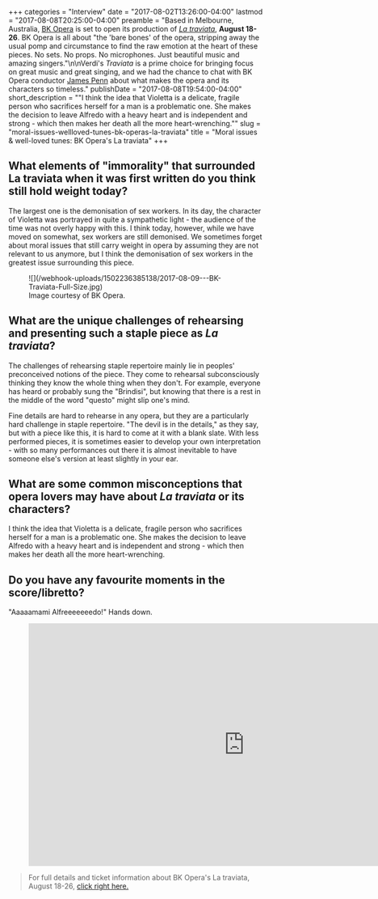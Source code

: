 +++
categories = "Interview"
date = "2017-08-02T13:26:00-04:00"
lastmod = "2017-08-08T20:25:00-04:00"
preamble = "Based in Melbourne, Australia, [BK Opera](/scene/companies/bk-opera/) is set to open its production of [*La traviata*](https://www.bkopera.com.au/la-traviata-2017), **August 18-26**. BK Opera is all about \"the 'bare bones' of the opera, stripping away the usual pomp and circumstance to find the raw emotion at the heart of these pieces. No sets. No props. No microphones. Just beautiful music and amazing singers.\"\n\nVerdi's *Traviata* is a prime choice for bringing focus on great music and great singing, and we had the chance to chat with BK Opera conductor [James Penn](https://www.bkopera.com.au/james-penn) about what makes the opera and its characters so timeless."
publishDate = "2017-08-08T19:54:00-04:00"
short_description = "\"I think the idea that Violetta is a delicate, fragile person who sacrifices herself for a man is a problematic one. She makes the decision to leave Alfredo with a heavy heart and is independent and strong - which then makes her death all the more heart-wrenching.\""
slug = "moral-issues-wellloved-tunes-bk-operas-la-traviata"
title = "Moral issues &amp; well-loved tunes: BK Opera&#039;s La traviata"
+++

## What elements of "immorality" that surrounded La traviata when it was first written do you think still hold weight today?

The largest one is the demonisation of sex workers. In its day, the character of Violetta was portrayed in quite a sympathetic light - the audience of the time was not overly happy with this. I think today, however, while we have moved on somewhat, sex workers are still demonised. We sometimes forget about moral issues that still carry weight in opera by assuming they are not relevant to us anymore, but I think the demonisation of sex workers in the greatest issue surrounding this piece.

<figure data-type="image">
![](/webhook-uploads/1502236385138/2017-08-09---BK-Traviata-Full-Size.jpg)
<figcaption>Image courtesy of BK Opera.</figcaption>
</figure>

## What are the unique challenges of rehearsing and presenting such a staple piece as *La traviata*?

The challenges of rehearsing staple repertoire mainly lie in peoples' preconceived notions of the piece. They come to rehearsal subconsciously thinking they know the whole thing when they don't. For example, everyone has heard or probably sung the "Brindisi", but knowing that there is a rest in the middle of the word "questo" might slip one's mind. 

Fine details are hard to rehearse in any opera, but they are a particularly hard challenge in staple repertoire. "The devil is in the details," as they say, but with a piece like this, it is hard to come at it with a blank slate. With less performed pieces, it is sometimes easier to develop your own interpretation - with so many performances out there it is almost inevitable to have someone else's version at least slightly in your ear.

## What are some common misconceptions that opera lovers may have about *La traviata* or its characters?

I think the idea that Violetta is a delicate, fragile person who sacrifices herself for a man is a problematic one. She makes the decision to leave Alfredo with a heavy heart and is independent and strong - which then makes her death all the more heart-wrenching.

## Do you have any favourite moments in the score/libretto?

"Aaaaamami Alfreeeeeeedo!" Hands down.

<figure data-type="video">
<iframe width="854" height="480" src="https://www.youtube.com/embed/HGZXlplh4vI" frameborder="0" allowfullscreen></iframe>
</figure>

>For full details and ticket information about BK Opera's La traviata, August 18-26, [click right here.](https://www.bkopera.com.au/la-traviata-2017)
